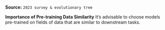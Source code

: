 **Source:** `2023 survey & evolutionary tree`

**Importance of Pre-training Data Similarity**
It’s advisable to choose models pre-trained on fields of data that are similar to downstream tasks.
